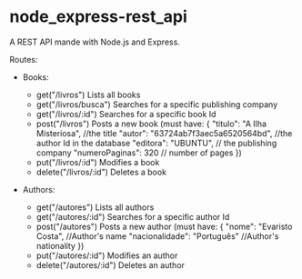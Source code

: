 # node_express-rest_api

A REST API mande with Node.js and Express.

Routes:

  - Books:
    - get("/livros") Lists all books
    - get("/livros/busca") Searches for a specific publishing company
    - get("/livros/:id") Searches for a specific book Id
    - post("/livros") Posts a new book (must have: {
      "titulo": "A Ilha Misteriosa", //the title
      "autor": "63724ab7f3aec5a6520564bd", //the author Id in the database
      "editora": "UBUNTU", // the publishing company
      "numeroPaginas": 320 // number of pages
    })
    - put("/livros/:id") Modifies a book
    - delete("/livros/:id") Deletes a book

  - Authors:
    - get("/autores") Lists all authors
    - get("/autores/:id") Searches for a specific author Id
    - post("/autores") Posts a new author (must have: {
      "nome": "Evaristo Costa", //Author's name
      "nacionalidade": "Português" //Author's nationality
    })
    - put("/autores/:id") Modifies an author
    - delete("/autores/:id") Deletes an author